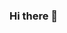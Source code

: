 ### Hi there 👋

<!--
**ChaosTong/ChaosTong** is a ✨ _special_ ✨ repository because its `README.md` (this file) appears on your GitHub profile.

Here are some ideas to get you started:

- 🔭 I’m currently working on earth, try to working for myself
- 🌱 I’m currently learning rust, swiftui, and mac developer
- 📫 How to reach me: easyulife@gmail.com
- 😄 Pronouns: Do not regret
-->
